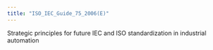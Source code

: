```yaml
---
title: "ISO_IEC_Guide_75_2006(E)"
---
```


Strategic principles for future IEC and ISO standardization in industrial automation

